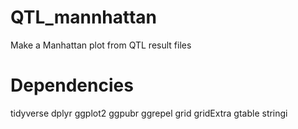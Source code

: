 # QTL_mannhattan
Make a Manhattan plot from QTL result files 
# Dependencies 
tidyverse
dplyr
ggplot2
ggpubr
ggrepel
grid
gridExtra
gtable
stringi

